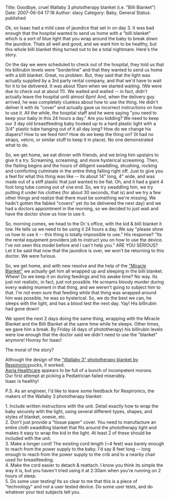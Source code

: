 Title: Goodbye, cruel Wallaby 3 phototherapy blanket (i.e. "Billi Blanket")
Date: 2007-06-04 17:18
Author: slacy
Category: Baby, General
Status: published

Ok, so Isaac had a mild case of jaundice that set in on day 3. It was
bad enough that the hospital wanted to send us home with a "billi
blanket" which is a sort of blue light that you wrap around the baby to
break down the jaundice. Thats all well and good, and we want him to be
healthy, but this whole billi blanket thing turned out to be a total
nightmare. Here's the story.

On the day we were scheduled to check out of the hospital, they told us
that his billirubin levels were "borderline" and that they wanted to
send us home with a billi blanket. Great, no problem. But, they said
that the light was actually supplied by a 3rd party rental company, and
that we'd have to wait for it to be delivered. It was about 10am when we
started waiting. (We were due to check out at about 11). We waited and
waited -- in fact, didn't actually leave the hospital until almost 6pm!
And, when the delivery guy arrived, he was completely clueless about how
to use the thing. He didn't deliver it with its "cover" and actually
gave us incorrect instructions on how to use it. All the while, the
hospital staff and he were saying "you need to keep your baby in this 24
hours a day." Are you kidding? We need to keep our 3 day old
breastfeeding baby hooked up to a hard plastic light with a 3/4" plastic
tube hanging out of it all day long? How do we change his diapers? How
to we feed him? How do we keep the thing on? (It had no straps, velcro,
or similar stuff to keep it in place). No one demonstrated what to do.

So, we get home, we eat dinner with friends, and we bring him upstairs
to give it a try. Screaming, screaming, and more hysterical screaming.
Then, the flailing begins and the hours of dilligent swaddling,
shushing, rocking and comforting culminate in the entire thing falling
right off. Just to give you a feel for what this thing was like -- its
about 14" long, 4" wide, and was made out of a stiff plastic that just
wanted to be flat. Oh, and it had a giant 4 foot long tube coming out of
one end. So, we try swaddling him, we try putting it under his clothes
(for about 30 seconds, that is) and we try a few other things and
realize that there must be something we're missing. We hadn't gotten the
fabled "covers" yet (to be delivered the next day) and we had a doctors
appointment in the morning, so we decided to just wait and have the
doctor show us how to use it.

So, morning comes, we head to the Dr.'s office, with the kid & billi
blanket it tow. He tells us we need to be using it 24 hours a day. We
say "please show us how to use it -- this thing is totally impossible to
use." His response? "Its the rental equipment providers job to instruct
you on how to use the device. I've not seen this model before and I
can't help you." ARE YOU SERIOUS? Let it be said that now that the
jaundice is over, we won't be returning to this doctor. We were furious.

So, we get home, and with new resolve and the help of the ["Miracle
Blanket"](http://www.miracleblanket.com/index.htm) we actually get him
all wrapped up and sleeping in the billi blanket. Whew! Do we keep it on
during feedings and his awake time? No way. Its just not realistic, in
fact, just not possible. He screams bloody murder during every waking
moment in that thing, and we weren't going to subject him to that. I'm
not even sure that feeding while that thing was wrapped around him was
possible, he was so hysterical. So, we do the best we can, he sleeps
with the light, and has a blood test the next day. Yay! His billirubin
had gone down!

We spent the next 2 days doing the same thing, wrapping with the Miracle
Blanket and the Billi Blanket at the same time while he sleeps. Other
times, we gave him a break. By Friday (4 days of phototherapy) his
billirubin levels were low enough that the doctor said we didn't need to
use the "blanket" anymore! Hooray for Isaac!

The moral of the story?

Although the design of the ["Wallaby 3" phototherapy blanket by
Respironics](http://wallaby3.respironics.com)sucks, it worked.  
[Apria Healthcare](http://www.apria.com/home/) appears to be full of a
bunch of incompetent morons.  
Our first attempt at picking a Pediatrician failed miserably.  
Isaac is healthy!

P.S. As an engineer, I'd like to leave some feedback for Respironics,
the makers of the Wallaby 3 phototherapy blanket:

1\. Include written instructions with the unit. Detail exactly how to
wrap the baby securely with the light, using several different types,
shapes, and styles of blanket, onesie, etc.  
2. Don't just provide a "tissue paper" cover. You need to manufacture an
entire cloth swaddling blanket that fits around the phototherapy light
and makes it easy to wrap the kid in the light. At least 2 of these
should be included with the unit.  
3. Make a longer cord! The existing cord length (\~4 feet) was barely
enough to reach from the power supply to the baby. I'd say 8 feet long
-- long enough to reach from the power supply to the crib and to a
nearby chair used for breastfeeding.  
4. Make the cord easier to detach & reattach. I know you think its
simple the way it is, but you haven't tried using it at 2:30am when
you're running on 2 hours of sleep.  
5. Do some user testing! Its so clear to me that this is a piece of
"technology" and not a user tested device. Do some user tests, and do
whatever your test subjects tell you.
